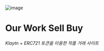 ![image](https://user-images.githubusercontent.com/41337631/99226273-d1e43c80-282c-11eb-8b55-1893627fcacc.png)

# Our Work Sell Buy
###### Klaytn + ERC721 토큰을 이용한 작품 거래 사이트

